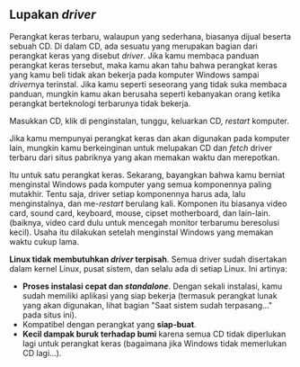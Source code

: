<?php require("../../entete.php"); ?> <?php require("../../base.php"); ?> <?php require("../../fonctions.php"); ?>

<div id="corps">

<h2>Lupakan <i>driver</i></h2>

<p>Perangkat keras terbaru, walaupun yang sederhana, biasanya dijual beserta sebuah CD. Di dalam CD, ada sesuatu yang merupakan bagian dari perangkat keras yang disebut <i>driver</i>. Jika kamu membaca panduan perangkat keras tersebut, maka kamu akan tahu bahwa perangkat keras yang kamu beli tidak akan bekerja pada komputer Windows sampai <i>driver</i>nya terinstal. Jika kamu seperti seseorang yang tidak suka membaca panduan, mungkin kamu akan berusaha seperti kebanyakan orang ketika perangkat berteknologi terbarunya tidak bekerja.</p>

<p>Masukkan CD, klik di penginstalan, tunggu, keluarkan CD, <i>restart</i> komputer.</p>

<p>Jika kamu mempunyai perangkat keras dan akan digunakan pada komputer lain, mungkin kamu berkeinginan untuk melupakan CD dan <i>fetch</i> driver terbaru dari situs pabriknya yang akan memakan waktu dan merepotkan.</p>

<p>Itu untuk satu perangkat keras. Sekarang, bayangkan bahwa kamu berniat menginstal Windows pada komputer yang semua komponennya paling mutakhir. Tentu saja, driver setiap komponennya harus ada, lalu menginstalnya, dan me-<i>restart</i> berulang kali. Komponen itu biasanya video card, sound card, keyboard, mouse, cipset motherboard, dan lain-lain. (baiknya, video card dulu untuk mencegah monitor terbarumu beresolusi kecil). Usaha itu dilakukan setelah menginstal Windows yang memakan waktu cukup lama.</p>

<p><b>Linux tidak membutuhkan <i>driver</i> terpisah</b>. Semua driver sudah disertakan dalam kernel Linux, pusat sistem, dan selalu ada di setiap Linux. Ini artinya:</p>

<ul>
<li><b>Proses instalasi cepat dan <i>standalone</i></b>. Dengan sekali instalasi, kamu sudah memiliki aplikasi yang siap bekerja (termasuk perangkat lunak yang akan digunakan, lihat bagian "Saat sistem sudah terpasang..." pada situs ini).</li>
<li>Kompatibel dengan perangkat yang <b>siap-buat</b>.</li>
<li><b>Kecil dampak buruk terhadap bumi</b> karena semua CD tidak diperlukan lagi untuk perangkat keras (bagaimana jika Windows tidak memerlukan CD lagi...).</li>
</ul>

</div>


